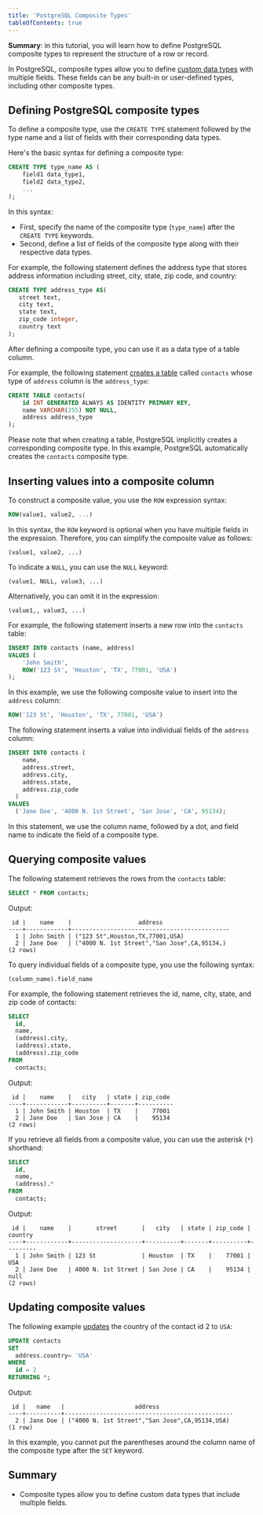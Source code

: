 ```yaml
---
title: 'PostgreSQL Composite Types'
tableOfContents: true
---
```


**Summary**: in this tutorial, you will learn how to define PostgreSQL composite types to represent the structure of a row or record.

In PostgreSQL, composite types allow you to define [custom data types](/docs/postgresql/postgresql-user-defined-data-types) with multiple fields. These fields can be any built-in or user-defined types, including other composite types.

## Defining PostgreSQL composite types

To define a composite type, use the `CREATE TYPE` statement followed by the type name and a list of fields with their corresponding data types.

Here's the basic syntax for defining a composite type:

```sql
CREATE TYPE type_name AS (
    field1 data_type1,
    field2 data_type2,
    ...
);
```

In this syntax:

- First, specify the name of the composite type (`type_name`) after the `CREATE TYPE` keywords.
- Second, define a list of fields of the composite type along with their respective data types.

For example, the following statement defines the address type that stores address information including street, city, state, zip code, and country:

```sql
CREATE TYPE address_type AS(
   street text,
   city text,
   state text,
   zip_code integer,
   country text
);
```

After defining a composite type, you can use it as a data type of a table column.

For example, the following statement [creates a table](/docs/postgresql/postgresql-create-table) called `contacts` whose type of `address` column is the `address_type`:

```sql
CREATE TABLE contacts(
    id INT GENERATED ALWAYS AS IDENTITY PRIMARY KEY,
    name VARCHAR(255) NOT NULL,
    address address_type
);
```

Please note that when creating a table, PostgreSQL implicitly creates a corresponding composite type. In this example, PostgreSQL automatically creates the `contacts` composite type.

## Inserting values into a composite column

To construct a composite value, you use the `ROW` expression syntax:

```sql
ROW(value1, value2, ...)
```

In this syntax, the `ROW` keyword is optional when you have multiple fields in the expression. Therefore, you can simplify the composite value as follows:

```
(value1, value2, ...)
```

To indicate a `NULL`, you can use the `NULL` keyword:

```
(value1, NULL, value3, ...)
```

Alternatively, you can omit it in the expression:

```
(value1,, value3, ...)
```

For example, the following statement inserts a new row into the `contacts` table:

```sql
INSERT INTO contacts (name, address)
VALUES (
    'John Smith',
    ROW('123 St', 'Houston', 'TX', 77001, 'USA')
);
```

In this example, we use the following composite value to insert into the `address` column:

```sql
ROW('123 St', 'Houston', 'TX', 77001, 'USA')
```

The following statement inserts a value into individual fields of the `address` column:

```sql
INSERT INTO contacts (
    name,
    address.street,
    address.city,
    address.state,
    address.zip_code
  )
VALUES
  ('Jane Doe', '4000 N. 1st Street', 'San Jose', 'CA', 95134);
```

In this statement, we use the column name, followed by a dot, and field name to indicate the field of a composite type.

## Querying composite values

The following statement retrieves the rows from the `contacts` table:

```sql
SELECT * FROM contacts;
```

Output:

```
 id |    name    |                   address
----+------------+---------------------------------------------
  1 | John Smith | ("123 St",Houston,TX,77001,USA)
  2 | Jane Doe   | ("4000 N. 1st Street","San Jose",CA,95134,)
(2 rows)
```

To query individual fields of a composite type, you use the following syntax:

```
(column_name).field_name
```

For example, the following statement retrieves the id, name, city, state, and zip code of contacts:

```sql
SELECT
  id,
  name,
  (address).city,
  (address).state,
  (address).zip_code
FROM
  contacts;
```

Output:

```
 id |    name    |   city   | state | zip_code
----+------------+----------+-------+----------
  1 | John Smith | Houston  | TX    |    77001
  2 | Jane Doe   | San Jose | CA    |    95134
(2 rows)
```

If you retrieve all fields from a composite value, you can use the asterisk (`*`) shorthand:

```sql
SELECT
  id,
  name,
  (address).*
FROM
  contacts;
```

Output:

```
 id |    name    |       street       |   city   | state | zip_code | country
----+------------+--------------------+----------+-------+----------+---------
  1 | John Smith | 123 St             | Houston  | TX    |    77001 | USA
  2 | Jane Doe   | 4000 N. 1st Street | San Jose | CA    |    95134 | null
(2 rows)
```

## Updating composite values

The following example [updates](/docs/postgresql/postgresql-update) the country of the contact id 2 to `USA`:

```sql
UPDATE contacts
SET
  address.country= 'USA'
WHERE
  id = 2
RETURNING *;
```

Output:

```
 id |   name   |                    address
----+----------+------------------------------------------------
  2 | Jane Doe | ("4000 N. 1st Street","San Jose",CA,95134,USA)
(1 row)
```

In this example, you cannot put the parentheses around the column name of the composite type after the `SET` keyword.

## Summary

- Composite types allow you to define custom data types that include multiple fields.
